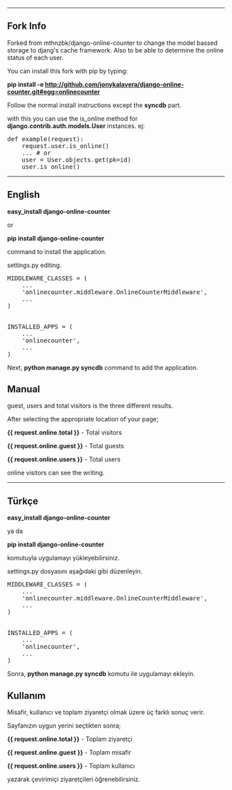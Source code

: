 --------------
Fork Info
--------------
Forked from mthnzbk/django-online-counter to change the model bassed storage to djang's cache framework.
Also to be able to determine the online status of each user.

You can install this fork with pip by typing:

**pip install -e http://github.com/jonykalavera/django-online-counter.git#egg=onlinecounter**

Follow the normal install instructions except the **syncdb** part.

with this you can use the is_online method for **django.contrib.auth.models.User** instances. ej:

<pre>
def example(request):
    request.user.is_online()
    ... # or
    user = User.objects.get(pk=id)
    user.is_online()
</pre>

--------------
English
--------------

**easy_install django-online-counter**

or

**pip install django-online-counter**

command to install the application.

settings.py editing.

<pre>
MIDDLEWARE_CLASSES = (
    ...
    'onlinecounter.middleware.OnlineCounterMiddleware',
    ...
)


INSTALLED_APPS = (
    ...
    'onlinecounter',
    ...
)
</pre>

Next, **python manage.py syncdb** command to add the application.

Manual
--------

guest, users and total visitors is the three different results.

After selecting the appropriate location of your page;

**{{ request.online.total }}** - Total visitors

**{{ request.online.guest }}** - Total guests

**{{ request.online.users }}** - Total users


online visitors can see the writing.

--------------
Türkçe
--------------

**easy_install django-online-counter**

ya da

**pip install django-online-counter**

komutuyla uygulamayı yükleyebilirsiniz.

settings.py dosyasını aşağıdaki gibi düzenleyin.

<pre>
MIDDLEWARE_CLASSES = (
    ...
    'onlinecounter.middleware.OnlineCounterMiddleware',
    ...
)


INSTALLED_APPS = (
    ...
    'onlinecounter',
    ...
)
</pre>

Sonra, **python manage.py syncdb** komutu ile uygulamayı ekleyin.

Kullanım
--------

Misafir, kullanıcı ve toplam ziyaretçi olmak üzere üç farklı sonuç verir.

Sayfanızın uygun yerini seçtikten sonra;

**{{ request.online.total }}** - Toplam ziyaretçi

**{{ request.online.guest }}** - Toplam misafir

**{{ request.online.users }}** - Toplam kullanıcı

yazarak çevirimiçi ziyaretçileri öğrenebilirsiniz.